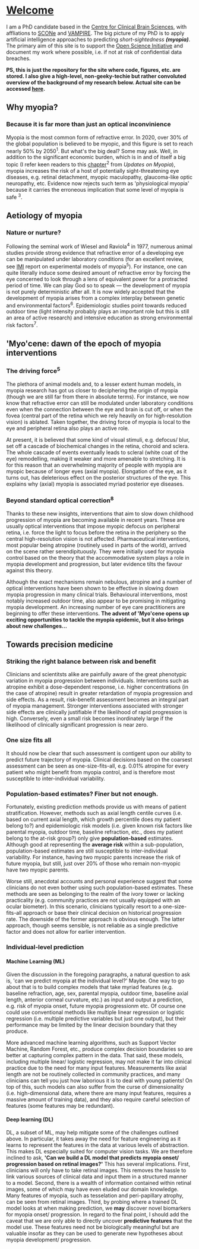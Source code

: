 # [Welcome](https://fyii200.github.io)
I am a PhD candidate based in the [Centre for Clinical Brain Sciences](https://www.ed.ac.uk/clinical-brain-sciences), with affliations to [SCONe](https://www.ed.ac.uk/clinical-sciences/ophthalmology/scone/about-scone) and [VAMPIRE](https://vampire.computing.dundee.ac.uk). The big picture of my PhD 
is to apply artificial intelligence approaches to predicting *short-sightedness **(myopia)***. The primary aim of this site is to support the [Open Science Initiative](https://en.wikipedia.org/wiki/Open_science) and document my work where possible, i.e. if not at risk of confidential data breaches.

**PS, this is just the repository for the site where code, figures, etc. are stored. I also give a high-level, non-geeky-techie but rather convoluted overview of the background of my research below. Actual site can be accessed [here](https://fyii200.github.io).**

## Why myopia? 
### Because it is far more than just an optical inconvinience
Myopia is the most common form of refractive error. In 2020, over 30% of the global population is believed to be myopic, and this figure is set to reach nearly 50% by 2050<sup>1</sup>. But what's the big deal? Some may ask. Well, in addition to the significant economic burden, which is in and of itself a big topic (I refer keen readers to this [chapter](https://link.springer.com/chapter/10.1007/978-981-13-8491-2_3)<sup>2</sup> from *Updates on Myopia*), myopia increases the risk of a host of potentially sight-threatening eye diseases, e.g. retinal detachment, myopic maculopathy, glaucoma-like optic neuropathy, etc. Evidence now rejects such term as 'physiological myopia' because it carries the erroneous implication that some level of myopia is safe <sup>3</sup>. 

## Aetiology of myopia 
### Nature or nurture?
Following the seminal work of Wiesel and Raviola<sup>4</sup> in 1977, numerous animal studies provide strong evidence that refractive error of a developing eye can be manipulated under laboratory conditions (for an excellent review, see [IMI](https://myopiainstitute.org) report on experimental models of myopia<sup>5</sup>). For instance, one can quite literally induce some desired amount of refractive error by forcing the eye concerned to look through a lens of equivalent power for a protracted period of time. We can play God so to speak — the development of myopia is not purely deterministic after all. It is now widely accepted that the development of myopia arises from a complex interplay between genetic and environmental factors<sup>6</sup>. Epidemiologic studies point towards reduced outdoor time (light intensity probably plays an important role but this is still an area of active research) and intensive education as strong environmental risk factors<sup>7</sup>.

## 'Myo'cene: dawn of the epoch of myopia interventions
### The driving force<sup>5</sup>
The plethora of animal models and, to a lesser extent human models, in myopia research has got us closer to deciphering the origin of myopia (though we are still far from there in absolute terms). For instance, we now know that refractive error can still be modulated under laboratory conditions even when the connection between the eye and brain is cut off, or when the fovea (central part of the retina which we rely heavily on for high-resolution vision) is ablated. Taken together, the driving force of myopia is local to the eye and peripheral retina also plays an active role. 

At present, it is believed that some kind of visual stimuli, e.g. defocus/ blur, set off a cascade of biochemical changes in the retina, choroid and sclera. The whole cascade of events eventually leads to scleral (white coat of the eye) remodelling, making it weaker and more amenable to stretching. It is for this reason that an overwhelming majority of people with myopia are myopic because of longer eyes (axial myopia). Elongation of the eye, as it turns out, has deleterious effect on the posterior structures of the eye. This explains why (axial) myopia is associated myriad posterior eye diseases.  

### Beyond standard optical correction<sup>8</sup>
Thanks to these new insights, interventions that aim to slow down childhood progression of myopia are becoming available in recent years. These are usually optical interventions that impose myopic defocus on peripheral retina, i.e. force the light to focus before the retina in the periphery so the central high-resolution vision is not affected. Pharmaceutical interventions, most popular being atropine (routinely used in parts of the world), arrived on the scene rather serendipituously. They were initially used for myopia control based on the theory that the accommodative system plays a role in myopia development and progression, but later evidence tilts the favour against this theory. 

Although the exact mechanisms remain nebulous, atropine and a number of optical interventions have been shown to be effective in slowing down myopia progression in many clinical trials. Behavioural interventions, most notably increased outdoor time, also appear to be promising in mitigating myopia development. An increasing number of eye care practitioners are beginning to offer these interventions. **The advent of 'Myo'cene opens up exciting opportunities to tackle the myopia epidemic, but it also brings about new challenges...** 

## Towards precision medicine
### Striking the right balance between risk and benefit
Clinicians and scientitsts alike are painfully aware of the great phenotypic variation in myopia progression between individuals. Interventions such as atropine exhibit a dose-dependent response, i.e. higher concentrations (in the case of atropine) result in greater retardation of myopia progression and side effects. As a result, risk-benefit assessment  becomes an integral part of myopia management. Stronger interventions associated with stronger side effects are clinically justifiable if the likelihood of rapid progression is high. Conversely, even a small risk becomes inordinately large if the likelihood of clinically significant progression is near zero.

### One size fits all
It should now be clear that such assessment is contigent upon our ability to predict future trajectory of myopia. Clinical decisions based on the coarsest assessment can be seen as one-size-fits-all, e.g. 0.01% atropine for every patient who might benefit from myopia control, and is therefore most susceptible to inter-individual variability. 

### Population-based estimates? Finer but not enough.
Fortunately, existing prediction methods provide us with means of patient stratification. However, methods such as axial length centile curves (i.e. based on current axial length, which growth percentile does my patient belong to?) and epidemiologic risk models (i.e. given known risk factors like parental myopia, outdoor time, baseline refraction, etc., does my patient belong to the at-risk group?) only give **population-based** estimates. Although good at representing the **average risk** within a sub-population, population-based estimates are still susceptible to inter-individual variability. For instance, having two myopic parents increase the risk of future myopia, but still, just over 20% of those who remain non-myopic have two myopic parents.

Worse still, anecdotal accounts and personal experience suggest that some clinicians do not even bother using such population-based estimates. These methods are seen as belonging to the realm of the ivory tower or lacking practicality (e.g. community practices are not usually equipped with an ocular biometer). In this scenario, clinicians typically resort to a one-size-fits-all approach or base their clinical decision on historical progression rate. The downside of the former approach is obvious enough. The latter approach, though seems sensible, is not reliable as a single predictive factor and does not allow for earlier intervention.

### Individual-level prediction
#### Machine Learning (ML)
Given the discussion in the foregoing paragraphs, a natural question to ask is, 'can we predict myopia at the individual level?' Maybe. One way to go about that is to build complex models that take myriad features (e.g. baseline refraction, age, sex, parental myopia, outdoor time, baseline axial length, anterior corneal curvature, etc.) as input and output a prediction, e.g. risk of myopia onset, future myopia progressionm etc. Of course one could use conventional methods like multiple linear regression or logistic regression (i.e. multiple predictive variables but just one output), but their performance may be limited by the linear decision boundary that they produce. 

More advanced machine learning algorithms, such as Support Vector Machine, Random Forest, etc., produce complex decision boundaries so are better at capturing complex pattern in the data. That said, these models, including multiple linear/ logistic regression, may not make it far into clinical practice due to the need for many input features. Measurements like axial length are not be routinely collected in community practices, and many clinicians can tell you just how laborious it is to deal with young patients! On top of this, such models can also suffer from the curse of dimensionality (i.e. high-dimensional data, where there are many input features, requires a massive amount of training data), and they also require careful selection of features (some features may be redundant).

#### Deep learning (DL)
DL, a subset of ML, may help mitigate some of the challenges outlined above. In particular, it takes away the need for feature engineering as it learns to represent the features in the data at various levels of abstraction. This makes DL especially suited for computer vision tasks. We are therefore inclined to ask, **'Can we build a DL model that predicts myopia onset/ progression based on retinal images?'** This has several implications. First, clinicians will only have to take retinal images. This removes the hassle to link various sources of clinical data and input them in a structured manner to a model. Second, there is a wealth of information contained within retinal images, some of which may have even eluded our domain knowledge. Many features of myopia, such as tesselation and peri-papillary atrophy, can be seen from retinal images. Third, by probing where a trained DL model looks at when making prediction, we **may** discover novel biomarkers for myopia onset/ progression. In regard to the final point, I should add the caveat that we are only able to directly uncover **predictive features** that the model use. These features need not be biologically meaningful but are valuable insofar as they can be used to generate new hypotheses about myopia development/ progression.  




